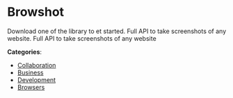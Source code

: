 # Browshot


Download one of the library to et started.  Full API to take screenshots of any website. Full API to take screenshots of any website



**Categories**:
- [Collaboration](https://github.com/apis-list/apis-list#collaboration)
- [Business](https://github.com/apis-list/apis-list#business)
- [Development](https://github.com/apis-list/apis-list#development)
- [Browsers](https://github.com/apis-list/apis-list#browsers)



